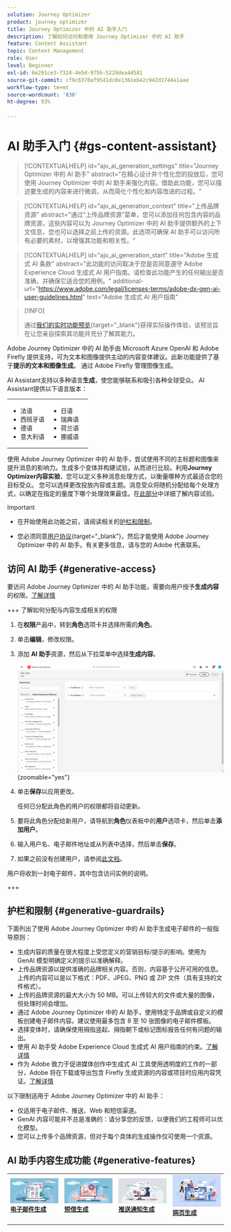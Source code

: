 ```yaml
---
solution: Journey Optimizer
product: journey optimizer
title: Journey Optimizer 中的 AI 助手入门
description: 了解如何访问和使用 Journey Optimizer 中的 AI 助手
feature: Content Assistant
topic: Content Management
role: User
level: Beginner
exl-id: 6e291ce3-f324-4e5d-975b-5229dea4d581
source-git-commit: cf9c6370af9541dc0e1361eb42c942d1744a1aae
workflow-type: tm+mt
source-wordcount: '830'
ht-degree: 93%

---
```


# AI 助手入门 {#gs-content-assistant}

>[!CONTEXTUALHELP]
>id="ajo_ai_generation_settings"
>title="Journey Optimizer 中的 AI 助手"
>abstract="在精心设计并个性化您的投放后，您可使用 Journey Optimizer 中的 AI 助手来强化内容。借助此功能，您可以描述要生成的内容来进行微调，从而简化个性化和内容改进的过程。"

>[!CONTEXTUALHELP]
>id="ajo_ai_generation_context"
>title="上传品牌资源"
>abstract="通过“上传品牌资源”菜单，您可以添加任何包含内容的品牌资源，这些内容可以为 Journey Optimizer 中的 AI 助手提供额外的上下文信息，您也可以选择之前上传的资源。此选项可确保 AI 助手可以访问所有必要的素材，以增强其功能和相关性。"

>[!CONTEXTUALHELP]
>id="ajo_ai_generation_start"
>title="Adobe 生成式 AI 条款"
>abstract="此功能的访问取决于您是否同意遵守 Adobe Experience Cloud 生成式 AI 用户指南。请检查此功能产生的任何输出是否准确，并确保它适合您的用例。"
>additional-url="https://www.adobe.com/legal/licenses-terms/adobe-dx-gen-ai-user-guidelines.html" text="Adobe 生成式 AI 用户指南"

>[!INFO]
>
>通过[我们的实时功能预览](https://experienceleague.adobe.com/zh-hans/apps/journey-optimizer/ai-assistant-content-accelerator){target="_blank"}获得实际操作体验，该预览旨在让您亲自探索其功能并充分了解其能力。


Adobe Journey Optimizer 中的 AI 助手由 Microsoft Azure OpenAI 和 Adobe Firefly 提供支持，可为文本和图像提供主动的内容变体建议。此新功能提供了基于&#x200B;**提示的文本和图像生成**。 通过 Adobe Firefly 管理图像生成。

AI Assistant支持以多种语言&#x200B;**生成**，使您能够联系和吸引各种全球受众。 AI Assistant提供以下语言版本：

<table style="table-layout:fixed; margin-top: 0px; margin-bottom: 0px;">
  <tbody>
    <tr style="border: 0;background-color: #FFFFFF;">
      <td>
        <ul>
          <li>法语</li>
          <li>西班牙语</li>
          <li>德语</li>
          <li>意大利语</li>
        </ul>
      </td>
      <td>
        <ul>
          <li>日语</li>
          <li>瑞典语</li>
          <li>荷兰语</li>
          <li>挪威语</li>
        </ul>
      </td>
      <td>
      </td>
    </tr>
  </tbody>
</table>

使用 Adobe Journey Optimizer 中的 AI 助手，尝试使用不同的主标题和图像来提升消息的影响力。生成多个变体并构建试验，从而进行比较。利用&#x200B;**Journey Optimizer内容实验**，您可以定义多种消息处理方式，以衡量哪种方式最适合您的目标受众。 您可以选择更改投放内容或主题。消息受众将随机分配给每个处理方式，以确定在指定的量度下哪个处理效果最佳。在[此部分](../content-management/content-experiment.md)中详细了解内容试验。

>[!IMPORTANT]
>
>* 在开始使用此功能之前，请阅读相关的[护栏和限制](#generative-guardrails)。
>
>
>* 您必须同意[用户协议](https://www.adobe.com/legal/licenses-terms/adobe-dx-gen-ai-user-guidelines.html){target="_blank"}，然后才能使用 Adobe Journey Optimizer 中的 AI 助手。有关更多信息，请与您的 Adobe 代表联系。

## 访问 AI 助手 {#generative-access}

要访问 Adobe Journey Optimizer 中的 AI 助手功能，需要向用户授予&#x200B;**生成内容**&#x200B;的权限。[了解详情](../administration/permissions.md)

+++  了解如何分配与内容生成相关的权限

1. 在&#x200B;**权限**&#x200B;产品中，转到&#x200B;**角色**&#x200B;选项卡并选择所需的&#x200B;**角色**。

1. 单击&#x200B;**编辑**，修改权限。

1. 添加 **AI 助手**&#x200B;资源，然后从下拉菜单中选择&#x200B;**生成内容**。

   ![](assets/gen-ai-role.png){zoomable="yes"}

1. 单击&#x200B;**保存**&#x200B;以应用更改。

   任何已分配此角色的用户的权限都将自动更新。

1. 要将此角色分配给新用户，请导航到&#x200B;**角色**&#x200B;仪表板中的&#x200B;**用户**&#x200B;选项卡，然后单击&#x200B;**添加用户**。

1. 输入用户名、电子邮件地址或从列表中选择，然后单击&#x200B;**保存**。

1. 如果之前没有创建用户，请参阅[此文档](https://experienceleague.adobe.com/zh-hans/docs/experience-platform/access-control/abac/permissions-ui/users)。

用户将收到一封电子邮件，其中包含访问实例的说明。

+++

## 护栏和限制 {#generative-guardrails}

下面列出了使用 Adobe Journey Optimizer 中的 AI 助手生成电子邮件的一般指导原则：

* 生成内容的质量在很大程度上受您定义的营销目标/提示的影响。使用为 GenAI 模型明确定义的提示以准确解释。 
* 上传品牌资源以提供准确的品牌相关内容。否则，内容基于公开可用的信息。上传的内容可以是以下格式：PDF、JPEG、PNG 或 ZIP 文件（具有支持的文件格式）。
* 上传的品牌资源的最大大小为 50 MB。可以上传较大的文件或大量的图像，但处理时间会增加。
* 通过 Adobe Journey Optimizer 中的 AI 助手，使用特定于品牌或自定义的模板创建电子邮件内容。建议使用最多包含 8 至 10 张图像的电子邮件模板。
* 选择变体时，请确保使用拇指竖起、拇指朝下或标记图标报告任何有问题的输出。
* 使用 AI 助手受 Adobe Experience Cloud 生成式 AI 用户指南的约束。[了解详情](https://www.adobe.com/legal/licenses-terms/adobe-dx-gen-ai-user-guidelines.html)
* 作为 Adobe 致力于促进媒体创作中生成式 AI 工具使用透明度的工作的一部分，Adobe 将在下载或导出包含 Firefly 生成资源的内容或项目时应用内容凭证。[了解详情](https://helpx.adobe.com/cn/firefly/using/content-credentials.html)

以下限制适用于 Adobe Journey Optimizer 中的 AI 助手：

* 仅适用于电子邮件、推送、Web 和短信渠道。
* GenAI 内容可能并不总是准确的：请分享您的反馈，以便我们的工程师可以优化模型。
* 您可以上传多个品牌资源，但对于每个具体的生成操作仅可使用一个资源。


## AI 助手内容生成功能 {#generative-features}


<table style="table-layout:fixed"><tr style="border: 0;">
<td>
<a href="generative-email.md">
<img alt="电子邮件生成" src="assets/do-not-localize/text-genai.jpeg">
</a>
<div>
<a href="generative-email.md"><strong>电子邮件生成</strong></a>
</div>
<p>
</td>
<td>
<a href="generative-sms.md">
<img alt="短信生成" src="assets/do-not-localize/image-genai.jpeg">
</a>
<div><a href="generative-sms.md"><strong>短信生成</strong>
</div>
<p>
</td>
<td>
<a href="generative-push.md">
<img alt="推送生成" src="assets/do-not-localize/email-genai.jpeg">
</a>
<div>
<a href="generative-push.md"><strong>推送通知生成</strong></a>
</div>
<p></td>
<td>
<a href="generative-web.md">
<img alt="Web 生成" src="assets/do-not-localize/web-genai.jpeg">
</a>
<div><a href="generative-web.md"><strong>网页生成</strong>
</div>
<p>
</td>
</tr></table>
